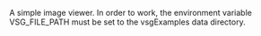 A simple image viewer. In order to work, the environment variable
VSG_FILE_PATH must be set to the vsgExamples data directory.
